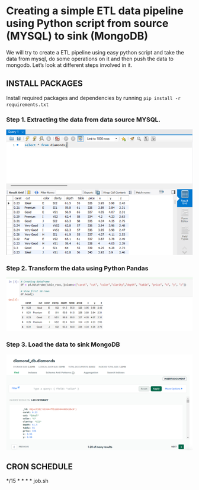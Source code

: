 # Creating a simple ETL data pipeline using Python script from source (MYSQL) to sink (MongoDB)
We will try to create a ETL pipeline using easy python script and take the data from mysql, do some operations on it and then push the data to mongodb. Let’s look at different steps involved in it.

## INSTALL PACKAGES
Install required packages and dependencies by running ```pip install -r requirements.txt```

### Step 1. Extracting the data from data source MYSQL.
![Alt text](https://github.com/Stan-Leigh/simple-etl-pipeline/blob/main/Images/MySQL%20Data.png)

### Step 2. Transform the data using Python Pandas
![Alt text](https://github.com/Stan-Leigh/simple-etl-pipeline/blob/main/Images/Pandas%20Data.png)

### Step 3. Load the data to sink MongoDB
![Alt text](https://github.com/Stan-Leigh/simple-etl-pipeline/blob/main/Images/MongoDB%20Data.png)

## CRON SCHEDULE
*/15 * * * * job.sh
